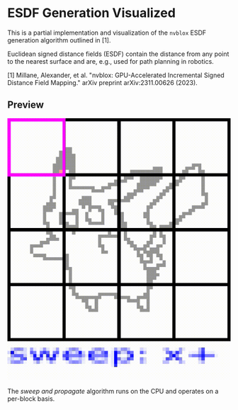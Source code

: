 # ESDF Generation Visualized

This is a partial implementation and visualization of the ```nvblox``` ESDF generation algorithm outlined in [1].

Euclidean signed distance fields (ESDF) contain the distance from any point to the nearest surface and are, e.g., used for path planning in robotics.

[1] Millane, Alexander, et al. "nvblox: GPU-Accelerated Incremental Signed Distance Field Mapping." arXiv preprint arXiv:2311.00626 (2023).

## Preview

![](.media/out.gif)

The *sweep and propagate* algorithm runs on the CPU and operates on a per-block basis.
